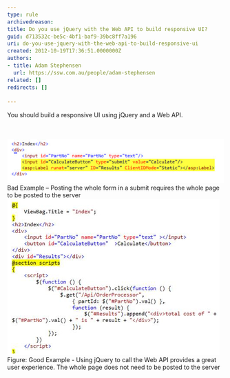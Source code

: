 ```yaml
---
type: rule
archivedreason: 
title: Do you use jQuery with the Web API to build responsive UI?
guid: d713532c-be5c-4bf1-baf9-39bc8ff7a196
uri: do-you-use-jquery-with-the-web-api-to-build-responsive-ui
created: 2012-10-19T17:36:51.0000000Z
authors:
- title: Adam Stephensen
  url: https://ssw.com.au/people/adam-stephensen
related: []
redirects: []

---
```



<p>You should build a responsive UI using jQuery and a Web API.</p>
<br><excerpt class='endintro'></excerpt><br>
<img class="ms-rteCustom-ImageArea" alt="build responsive bad example" src="build-responsive-bad.jpg" /> <span class="ms-rteCustom-FigureBad">Bad Example – Posting the whole form in a submit requires the whole page to be posted to the server</span> <img class="ms-rteCustom-ImageArea" alt="build responsive" src="build-responsive-good.jpg" /> <span class="ms-rteCustom-FigureGood">Figure: Good Example - Using jQuery to call the Web API provides a great user experience. The whole page does not need to be posted to the server</span> 


